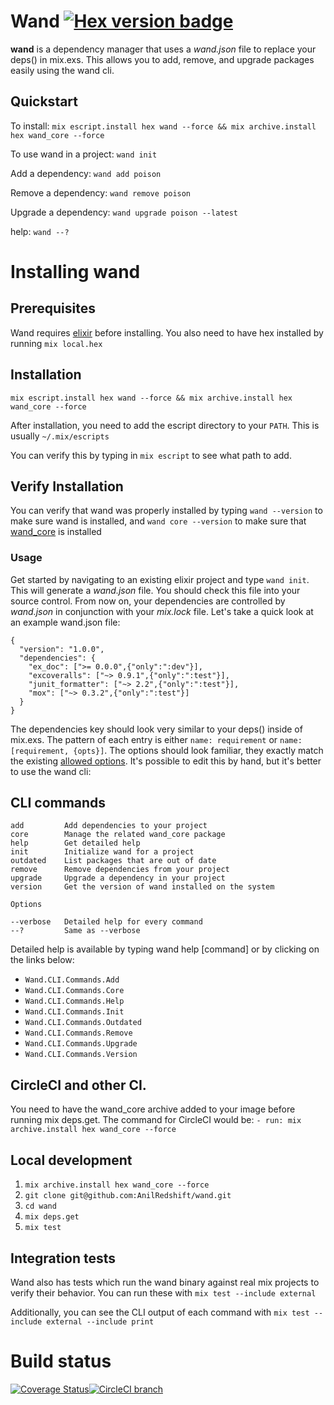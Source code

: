 # Wand [![Hex version badge](https://img.shields.io/hexpm/v/wand.svg)](https://hex.pm/packages/wand)

**wand** is a dependency manager that uses a _wand.json_ file to replace your deps() in mix.exs. This allows you to add, remove, and upgrade packages easily using the wand cli.

## Quickstart
To install: `mix escript.install hex wand --force && mix archive.install hex wand_core --force`

To use wand in a project: `wand init`

Add a dependency: `wand add poison`

Remove a dependency: `wand remove poison`

Upgrade a dependency: `wand upgrade poison --latest`

help: `wand --?`

# Installing wand

## Prerequisites
Wand requires [elixir](https://elixir-lang.org/install.html) before installing. You also need to have hex installed by running `mix local.hex`

## Installation
`mix escript.install hex wand --force && mix archive.install hex wand_core --force`

After installation, you need to add the escript directory to your `PATH`. This is usually `~/.mix/escripts`

You can verify this by typing in `mix escript` to see what path to add.

## Verify Installation
You can verify that wand was properly installed by typing `wand --version` to make sure wand is installed, and `wand core --version` to make sure that [wand_core](http://github.com/anilredshift/wand-core) is installed

### Usage
Get started by navigating to an existing elixir project and type `wand init`. This will generate a _wand.json_ file. You should check this file into your source control. From now on, your dependencies are controlled by _wand.json_ in conjunction with your _mix.lock_ file. Let's take a quick look at an example wand.json file:
```
{
  "version": "1.0.0",
  "dependencies": {
    "ex_doc": [">= 0.0.0",{"only":":dev"}],
    "excoveralls": ["~> 0.9.1",{"only":":test"}],
    "junit_formatter": ["~> 2.2",{"only":":test"}],
    "mox": ["~> 0.3.2",{"only":":test"}]
  }
}
```
The dependencies key should look very similar to your deps() inside of mix.exs. The pattern of each entry is either `name: requirement` or `name: [requirement, {opts}]`. The options should look familiar, they exactly match the existing [allowed options](https://hexdocs.pm/mix/Mix.Tasks.Deps.html). It's possible to edit this by hand, but it's better to use the wand cli:

## CLI commands
```
add         Add dependencies to your project
core        Manage the related wand_core package
help        Get detailed help
init        Initialize wand for a project
outdated    List packages that are out of date
remove      Remove dependencies from your project
upgrade     Upgrade a dependency in your project
version     Get the version of wand installed on the system

Options

--verbose   Detailed help for every command
--?         Same as --verbose
```

Detailed help is available by typing wand help [command] or by clicking on the links below:

* `Wand.CLI.Commands.Add`
* `Wand.CLI.Commands.Core`
* `Wand.CLI.Commands.Help`
* `Wand.CLI.Commands.Init`
* `Wand.CLI.Commands.Outdated`
* `Wand.CLI.Commands.Remove`
* `Wand.CLI.Commands.Upgrade`
* `Wand.CLI.Commands.Version`

## CircleCI and other CI.
You need to have the wand_core archive added to your image before running mix deps.get. The command for CircleCI would be:
`- run: mix archive.install hex wand_core --force`

## Local development
1. `mix archive.install hex wand_core --force`
2. `git clone git@github.com:AnilRedshift/wand.git`
3. `cd wand`
4. `mix deps.get`
5. `mix test`

## Integration tests
Wand also has tests which run the wand binary against real mix projects to verify their behavior. You can run these with `mix test --include external`

Additionally, you can see the CLI output of each command with `mix test --include external --include print`


# Build status
[![Coverage Status](https://coveralls.io/repos/github/AnilRedshift/wand/badge.svg?branch=master)](https://coveralls.io/github/AnilRedshift/wand?branch=master)[![CircleCI branch](https://img.shields.io/circleci/project/github/AnilRedshift/wand/master.svg)](circle)
